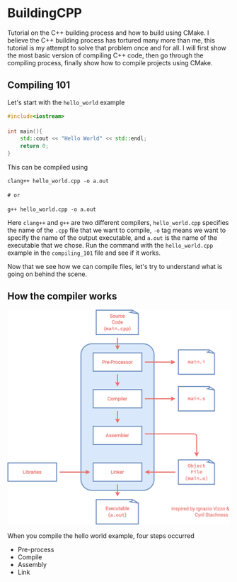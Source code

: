 # BuildingCPP

Tutorial on the C++ building process and how to build using CMake. I believe the C++ building process has tortured many more than me, this tutorial is my attempt to solve that problem once and for all. I will first show the most basic version of compiling C++ code, then go through the compiling process, finally show how to compile projects using CMake.

## Compiling 101

Let's start with the `hello_world` example

```cpp
#include<iostream>

int main(){
    std::cout << "Hello World" << std::endl;
    return 0;
}
```

This can be compiled using 

```console
clang++ hello_world.cpp -o a.out

# or

g++ hello_world.cpp -o a.out
```

Here `clang++` and `g++` are two different compilers, `hello_world.cpp` specifies the name of the `.cpp` file that we want to compile, `-o` tag means we want to specify the name of the output executable, and `a.out` is the name of the executable that we chose. Run the command with the `hello_world.cpp` example in the `compiling_101` file and see if it works.

Now that we see how we can compile files, let's try to understand what is going on behind the scene.

## How the compiler works

![compiler process visualization](images/compile_process.png)

When you compile the hello world example, four steps occurred

- Pre-process
- Compile
- Assembly
- Link